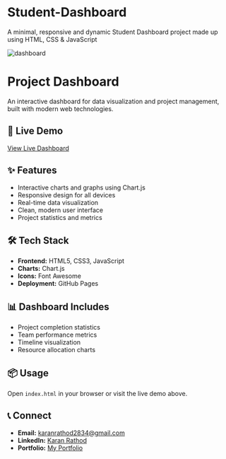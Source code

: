 # Student-Dashboard
A minimal, responsive and dynamic Student Dashboard  project made up using HTML, CSS &amp; JavaScript 

![dashboard](https://user-images.githubusercontent.com/63731449/205628267-fdb8f7e9-f8df-42a4-b0f0-ef81c2e1c577.png)
# Project Dashboard

An interactive dashboard for data visualization and project management, built with modern web technologies.

## 🚀 Live Demo
[View Live Dashboard](https://karanrathod2834.github.io/PROJECTDASHBOARD/)

## ✨ Features
- Interactive charts and graphs using Chart.js
- Responsive design for all devices
- Real-time data visualization
- Clean, modern user interface
- Project statistics and metrics

## 🛠️ Tech Stack
- **Frontend:** HTML5, CSS3, JavaScript
- **Charts:** Chart.js
- **Icons:** Font Awesome
- **Deployment:** GitHub Pages

## 📊 Dashboard Includes
- Project completion statistics
- Team performance metrics
- Timeline visualization
- Resource allocation charts

## 📦 Usage
Open `index.html` in your browser or visit the live demo above.

## 📞 Connect
- **Email:** karanrathod2834@gmail.com
- **LinkedIn:** [Karan Rathod](https://www.linkedin.com/in/karan-rathod-29194222a/)
- **Portfolio:** [My Portfolio](https://djsce-portfolio-karan.netlify.app/)
